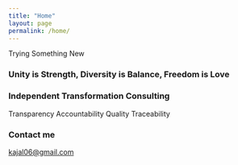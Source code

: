```yaml
---
title: "Home"
layout: page
permalink: /home/
---
```


Trying Something New

### Unity is Strength, Diversity is Balance, Freedom is Love

### Independent Transformation Consulting

Transparency
Accountability
Quality
Traceability

### Contact me

[kajal06@gmail.com](mailto:kajal06@gmail.com)